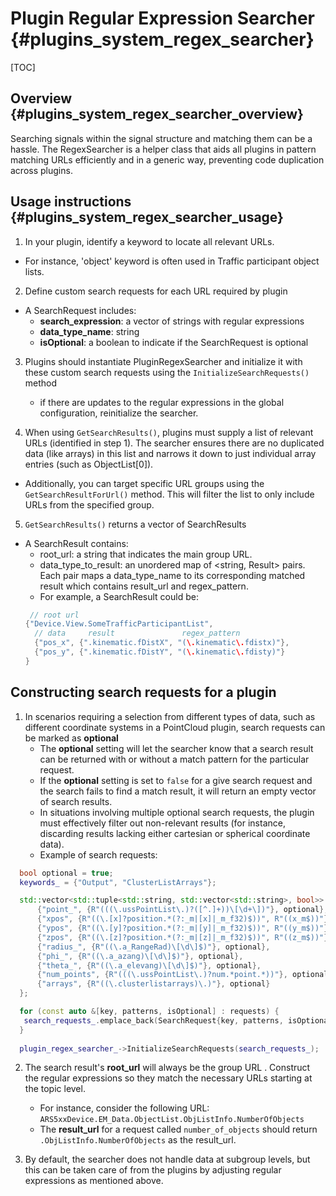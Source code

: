 Plugin Regular Expression Searcher {#plugins_system_regex_searcher}
=====

[TOC]

## Overview {#plugins_system_regex_searcher_overview}
Searching signals within the signal structure and matching them can be a hassle. The RegexSearcher is a helper class that aids all plugins in pattern matching URLs efficiently and in a generic way, preventing code duplication across plugins.


## Usage instructions {#plugins_system_regex_searcher_usage}
1) In your plugin, identify a keyword to locate all relevant URLs. 
 - For instance, 'object' keyword is often used in Traffic participant object lists.
2) Define custom search requests for each URL required by plugin
 - A SearchRequest includes:
   - **search_expression**: a vector of strings with regular expressions
   - **data_type_name**: string
   - **isOptional**: a boolean to indicate if the SearchRequest is optional
3) Plugins should instantiate PluginRegexSearcher and initialize it with these custom search requests using the ```InitializeSearchRequests()``` method
   - if there are updates to the regular expressions in the global configuration,  reinitialize the searcher.

4) When using ```GetSearchResults()```, plugins must supply a list of relevant URLs (identified in step 1). The searcher ensures there are no duplicated data (like arrays) in this list and narrows it down to just individual array entries (such as ObjectList[0]).

 - Additionally, you can target specific URL groups using the ``GetSearchResultForUrl()`` method. This will filter the list to only include URLs from the specified group.

5) ``GetSearchResults()`` returns a vector of SearchResults
 - A SearchResult contains:
   - root_url: a string that indicates the main group URL.
   - data_type_to_result: an unordered map of <string, Result> pairs. Each pair maps a data_type_name to its corresponding matched result which contains result_url and regex_pattern.
   - For example, a SearchResult could be:
   ```cpp 
    // root url
   {"Device.View.SomeTrafficParticipantList", 
     // data     result               regex_pattern
     {"pos_x", {".kinematic.fDistX", "(\.kinematic\.fdistx)"},
     {"pos_y", {".kinematic.fDistY", "(\.kinematic\.fdisty)"}
   }
   ```

## Constructing search requests for a plugin

1) In scenarios requiring a selection from different types of data, such as different coordinate systems in a PointCloud plugin, search requests can be marked as **optional**
   - The **optional** setting will let the searcher know that a search result can be returned with or without a match pattern for the particular request.
   - If the **optional** setting is set to ``false`` for a give search request and the search  fails to find a match result, it will return an empty vector of search results. 
   - In situations involving multiple optional search requests, the plugin must effectively filter out non-relevant results (for instance, discarding results lacking either cartesian or spherical coordinate data).
   - Example of search requests:
```cpp
  bool optional = true;
  keywords_ = {"Output", "ClusterListArrays"};

  std::vector<std::tuple<std::string, std::vector<std::string>, bool>> requests = {
      {"point_", {R"(((\.ussPointList\.)?([^.]+))\[\d+\])"}, optional},
      {"xpos", {R"((\.[x]?position.*(?:_m|[x]|_m_f32)$))", R"((x_m$))"}, optional},
      {"ypos", {R"((\.[y]?position.*(?:_m|[y]|_m_f32)$))", R"((y_m$))"}, optional},
      {"zpos", {R"((\.[z]?position.*(?:_m|[z]|_m_f32)$))", R"((z_m$))"}, optional},
      {"radius_", {R"((\.a_RangeRad)\[\d\]$)"}, optional},
      {"phi_", {R"((\.a_azang)\[\d\]$)"}, optional},
      {"theta_", {R"((\.a_elevang)\[\d\]$)"}, optional},
      {"num_points", {R"(((\.ussPointList\.)?num.*point.*))"}, optional},
      {"arrays", {R"((\.clusterlistarrays)\.)"}, optional}
  };

  for (const auto &[key, patterns, isOptional] : requests) {
   search_requests_.emplace_back(SearchRequest{key, patterns, isOptional});
  }
  
  plugin_regex_searcher_->InitializeSearchRequests(search_requests_);
```


2) The search result's **root_url** will always be the group URL . Construct the regular expressions so they match the necessary URLs starting at the topic level. 
   - For instance, consider the following URL: ```ARS5xxDevice.EM_Data.ObjectList.ObjListInfo.NumberOfObjects```
   - The **result_url** for a request called ```number_of_objects``` should return ```.ObjListInfo.NumberOfObjects``` as the result_url.

3) By default, the searcher does not handle data at subgroup levels, but this can be taken care of from the plugins by adjusting regular expressions as mentioned above.


